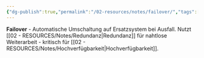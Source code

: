 ```yaml
---
{"dg-publish":true,"permalink":"/02-resources/notes/failover/","tags":["ausfallschutz/umschaltung","automatisch/ersatzsystem","it-sicherheit"],"noteIcon":"","updated":"2025-09-05T10:12:28.000+02:00"}
---
```



**Failover** - Automatische Umschaltung auf Ersatzsystem bei Ausfall.
Nutzt [[02 - RESOURCES/Notes/Redundanz\|Redundanz]] für nahtlose Weiterarbeit - kritisch für [[02 - RESOURCES/Notes/Hochverfügbarkeit\|Hochverfügbarkeit]].